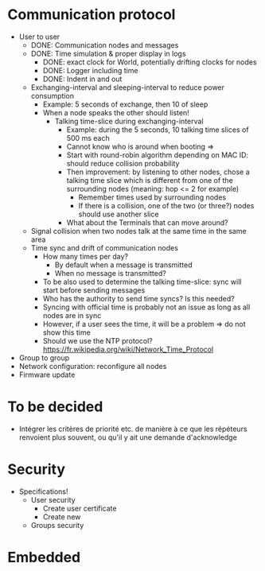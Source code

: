 # Communication protocol
- User to user
  - DONE: Communication nodes and messages
  - DONE: Time simulation & proper display in logs
    - DONE: exact clock for World, potentially drifting clocks for nodes
    - DONE: Logger including time
    - DONE: Indent in and out
  - Exchanging-interval and sleeping-interval to reduce power consumption
    - Example: 5 seconds of exchange, then 10 of sleep
    - When a node speaks the other should listen!
      - Talking time-slice during exchanging-interval
        - Example: during the 5 seconds, 10 talking time slices of 500 ms each
        - Cannot know who is around when booting =>
        - Start with round-robin algorithm depending on MAC ID: should reduce collision probability
        - Then improvement: by listening to other nodes, chose a talking time slice which is different from one of the surrounding nodes (meaning: hop <= 2 for example)
          - Remember times used by surrounding nodes
          - If there is a collision, one of the two (or three?) nodes should use another slice
        - What about the Terminals that can move around?
  - Signal collision when two nodes talk at the same time in the same area
  - Time sync and drift of communication nodes
    - How many times per day?
      - By default when a message is transmitted
      - When no message is transmitted?
    - To be also used to determine the talking time-slice: sync will start before sending messages
    - Who has the authority to send time syncs? Is this needed?
    - Syncing with official time is probably not an issue as long as all nodes are in sync
    - However, if a user sees the time, it will be a problem => do not show this time
    - Should we use the NTP protocol? https://fr.wikipedia.org/wiki/Network_Time_Protocol
- Group to group
- Network configuration: reconfigure all nodes
- Firmware update

# To be decided
- Intégrer les critères de priorité etc. de manière à ce que les répéteurs renvoient plus souvent, ou qu'il y ait une demande d'acknowledge

# Security
- Specifications!
  - User security
    - Create user certificate
    - Create new
  - Groups security

# Embedded
